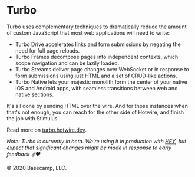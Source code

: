 # Turbo

Turbo uses complementary techniques to dramatically reduce the amount of custom JavaScript that most web applications will need to write:

* Turbo Drive accelerates links and form submissions by negating the need for full page reloads.
* Turbo Frames decompose pages into independent contexts, which scope navigation and can be lazily loaded.
* Turbo Streams deliver page changes over WebSocket or in response to form submissions using just HTML and a set of CRUD-like actions.
* Turbo Native lets your majestic monolith form the center of your native iOS and Android apps, with seamless transitions between web and native sections.

It's all done by sending HTML over the wire. And for those instances when that's not enough, you can reach for the other side of Hotwire, and finish the job with Stimulus.

Read more on [turbo.hotwire.dev](https://turbo.hotwire.dev).

_Note: Turbo is currently in beta. We're using it in production with [HEY](https://hey.com), but expect that significant changes might be made in response to early feedback ✌️❤️_

© 2020 Basecamp, LLC.
